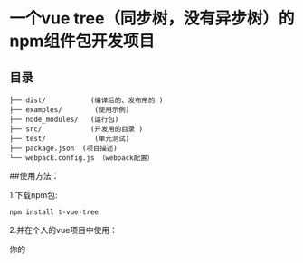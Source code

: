 # 一个vue tree（同步树，没有异步树）的npm组件包开发项目


## 目录

```
├── dist/           (编译后的、发布用的 )
├── examples/        (使用示例)
├── node_modules/   (运行包)
├── src/            (开发用的目录 )
├── test/            (单元测试)
├── package.json  (项目描述)
└── webpack.config.js （webpack配置）
```

##使用方法：

1.下载npm包:

    npm install t-vue-tree

2.并在个人的vue项目中使用：

你的


```
